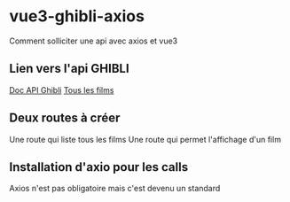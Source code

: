 # vue3-ghibli-axios
Comment solliciter une api avec axios et vue3


## Lien vers l'api GHIBLI 

[Doc API Ghibli](https://ghibliapi.herokuapp.com/)
[Tous les films](https://ghibliapi.herokuapp.com/films)

## Deux routes à créer

Une route qui liste tous les films
Une route qui permet l'affichage d'un film 

## Installation d'axio pour les calls

Axios n'est pas obligatoire mais c'est devenu un standard 